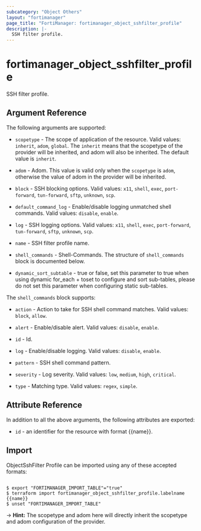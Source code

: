```yaml
---
subcategory: "Object Others"
layout: "fortimanager"
page_title: "FortiManager: fortimanager_object_sshfilter_profile"
description: |-
  SSH filter profile.
---
```


# fortimanager_object_sshfilter_profile
SSH filter profile.

## Argument Reference


The following arguments are supported:

* `scopetype` - The scope of application of the resource. Valid values: `inherit`, `adom`, `global`. The `inherit` means that the scopetype of the provider will be inherited, and adom will also be inherited. The default value is `inherit`.
* `adom` - Adom. This value is valid only when the `scopetype` is `adom`, otherwise the value of adom in the provider will be inherited.

* `block` - SSH blocking options. Valid values: `x11`, `shell`, `exec`, `port-forward`, `tun-forward`, `sftp`, `unknown`, `scp`.

* `default_command_log` - Enable/disable logging unmatched shell commands. Valid values: `disable`, `enable`.

* `log` - SSH logging options. Valid values: `x11`, `shell`, `exec`, `port-forward`, `tun-forward`, `sftp`, `unknown`, `scp`.

* `name` - SSH filter profile name.
* `shell_commands` - Shell-Commands. The structure of `shell_commands` block is documented below.
* `dynamic_sort_subtable` - true or false, set this parameter to true when using dynamic for_each + toset to configure and sort sub-tables, please do not set this parameter when configuring static sub-tables.

The `shell_commands` block supports:

* `action` - Action to take for SSH shell command matches. Valid values: `block`, `allow`.

* `alert` - Enable/disable alert. Valid values: `disable`, `enable`.

* `id` - Id.
* `log` - Enable/disable logging. Valid values: `disable`, `enable`.

* `pattern` - SSH shell command pattern.
* `severity` - Log severity. Valid values: `low`, `medium`, `high`, `critical`.

* `type` - Matching type. Valid values: `regex`, `simple`.



## Attribute Reference

In addition to all the above arguments, the following attributes are exported:
* `id` - an identifier for the resource with format {{name}}.

## Import

ObjectSshFilter Profile can be imported using any of these accepted formats:
```

$ export "FORTIMANAGER_IMPORT_TABLE"="true"
$ terraform import fortimanager_object_sshfilter_profile.labelname {{name}}
$ unset "FORTIMANAGER_IMPORT_TABLE"
```
-> **Hint:** The scopetype and adom here will directly inherit the scopetype and adom configuration of the provider.
